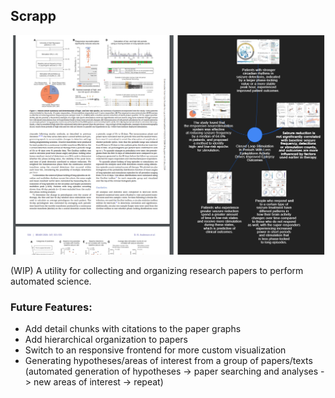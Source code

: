 ## Scrapp
![alt text](https://github.com/plehman2000/scrapp/blob/main/assets/graph.png?raw=true)

(WIP) A utility for collecting and organizing research papers to perform automated science.

### Future Features:
- Add detail chunks with citations to the paper graphs
- Add hierarchical organization to papers
-  Switch to an responsive frontend for more custom visualization
- Generating hypotheses/areas of interest from a group of papers/texts (automated generation of hypotheses -> paper searching and analyses -> new areas of interest -> repeat)
